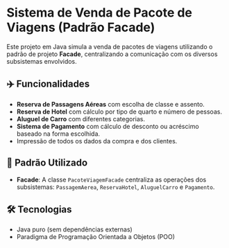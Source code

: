 # Sistema de Venda de Pacote de Viagens (Padrão Facade)

Este projeto em Java simula a venda de pacotes de viagens utilizando o padrão de projeto **Facade**, centralizando a comunicação com os diversos subsistemas envolvidos.

## ✈️ Funcionalidades

- **Reserva de Passagens Aéreas** com escolha de classe e assento.
- **Reserva de Hotel** com cálculo por tipo de quarto e número de pessoas.
- **Aluguel de Carro** com diferentes categorias.
- **Sistema de Pagamento** com cálculo de desconto ou acréscimo baseado na forma escolhida.
- Impressão de todos os dados da compra e dos clientes.

## 🧱 Padrão Utilizado

- **Facade**: A classe `PacoteViagemFacade` centraliza as operações dos subsistemas: `PassagemAerea`, `ReservaHotel`, `AluguelCarro` e `Pagamento`.

## 🛠️ Tecnologias

- Java puro (sem dependências externas)
- Paradigma de Programação Orientada a Objetos (POO)